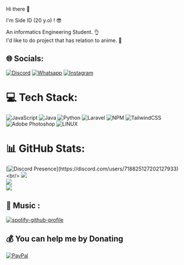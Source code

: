Hi there 👋

I'm Side ID (20 y.o) ! 😎 

An informatics Engineering Student. 👌 <br/> 
I'd like to do project that has relation to anime. 👻 


## 🌐 Socials:
[![Discord](https://img.shields.io/badge/Discord-%237289DA.svg?logo=discord&logoColor=white)](https://discord.gg/#5750) 
[![Whatsapp](https://img.shields.io/badge/WhatsApp-25D366?style=for-the-badge&logo=whatsapp&logoColor=white)](https://wa.me/6285157900849) 
[![Instagram](https://img.shields.io/badge/Instagram-%23E4405F.svg?logo=Instagram&logoColor=white)](https://instagram.com/side__id) 


# 💻 Tech Stack:
![JavaScript](https://img.shields.io/badge/javascript-%23323330.svg?style=for-the-badge&logo=javascript&logoColor=%23F7DF1E) ![Java](https://img.shields.io/badge/java-%23ED8B00.svg?style=for-the-badge&logo=java&logoColor=white) ![Python](https://img.shields.io/badge/python-3670A0?style=for-the-badge&logo=python&logoColor=ffdd54) ![Laravel](https://img.shields.io/badge/laravel-%23FF2D20.svg?style=for-the-badge&logo=laravel&logoColor=white) ![NPM](https://img.shields.io/badge/NPM-%23000000.svg?style=for-the-badge&logo=npm&logoColor=white) ![TailwindCSS](https://img.shields.io/badge/tailwindcss-%2338B2AC.svg?style=for-the-badge&logo=tailwind-css&logoColor=white) ![Adobe Photoshop](https://img.shields.io/badge/adobephotoshop-%2331A8FF.svg?style=for-the-badge&logo=adobephotoshop&logoColor=white) ![LINUX](https://img.shields.io/badge/Linux-FCC624?style=for-the-badge&logo=linux&logoColor=black)
# 📊 GitHub Stats:
[![Discord Presence](https://lanyard.kyrie25.me/api/718825127202127933?theme=light&bg=636363&hideDiscrim=true&borderRadius=30px&idleMessage=Probably%20doing%20something%20else...)](https://discord.com/users/718825127202127933)
<br/>
![](https://github-readme-stats.vercel.app/api?username=SideeID&hide_border=false&include_all_commits=false&count_private=false)<br/>
![](https://github-readme-streak-stats.herokuapp.com/?user=SideeID&theme=light&hide_border=false)<br/>
![](https://github-readme-stats.vercel.app/api/top-langs/?username=SideeID&theme=light&hide_border=false&include_all_commits=false&count_private=false&layout=compact)

  ## 🎵 Music :
  [![spotify-github-profile](https://spotify-github-profile.vercel.app/api/view?uid=31bwevlkbo3gcxy2ovtt4bknyjw4&cover_image=true&theme=default&show_offline=true&background_color=636363&interchange=true&bar_color=53b14f&bar_color_cover=true)](https://spotify-github-profile.vercel.app/api/view?uid=31bwevlkbo3gcxy2ovtt4bknyjw4&redirect=true)
  
  ## 💰 You can help me by Donating
  [![PayPal](https://img.shields.io/badge/PayPal-00457C?style=for-the-badge&logo=paypal&logoColor=white)](https://paypal.me/Bayarwoiiii) 

